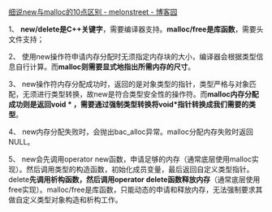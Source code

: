 [细说new与malloc的10点区别 - melonstreet - 博客园](https://www.cnblogs.com/QG-whz/p/5140930.html)

1、 **new/delete是C++关键字**，需要编译器支持。**malloc/free是库函数**，需要头文件支持；

2、 使用new操作符申请内存分配时无须指定内存块的大小，编译器会根据类型信息自行计算。而**malloc则需要显式地指出所需内存的尺寸**。

3、 new操作符内存分配成功时，返回的是对象类型的指针，类型严格与对象匹配，无须进行类型转换，故new是符合类型安全性的操作符。而**malloc内存分配成功则是返回void * ，需要通过强制类型转换将void*指针转换成我们需要的类型**。

4、 new内存分配失败时，会抛出bac_alloc异常。malloc分配内存失败时返回NULL。

5、 new会先调用operator new函数，申请足够的内存（通常底层使用malloc实现）。然后调用类型的构造函数，初始化成员变量，最后返回自定义类型指针。delete**先调用析构函数，然后调用operator delete函数释放内存**（通常底层使用free实现）。malloc/free是库函数，只能动态的申请和释放内存，无法强制要求其做自定义类型对象构造和析构工作。